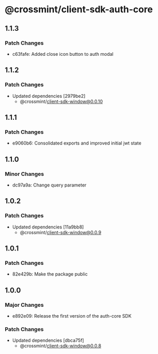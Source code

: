 # @crossmint/client-sdk-auth-core

## 1.1.3

### Patch Changes

-   c63fafe: Added close icon button to auth modal

## 1.1.2

### Patch Changes

-   Updated dependencies [2979be2]
    -   @crossmint/client-sdk-window@0.0.10

## 1.1.1

### Patch Changes

-   e9060b6: Consolidated exports and improved initial jwt state

## 1.1.0

### Minor Changes

-   dc97a9a: Change query parameter

## 1.0.2

### Patch Changes

-   Updated dependencies [11a9bb8]
    -   @crossmint/client-sdk-window@0.0.9

## 1.0.1

### Patch Changes

-   82e429b: Make the package public

## 1.0.0

### Major Changes

-   e892e09: Release the first version of the auth-core SDK

### Patch Changes

-   Updated dependencies [dbca75f]
    -   @crossmint/client-sdk-window@0.0.8
